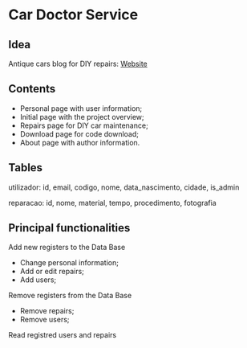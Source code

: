 # Car Doctor Service

## Idea
Antique cars blog for DIY repairs:
[Website](https://paginas.fe.up.pt/~up201708979/Novo/landing.php)

## Contents
- Personal page with user information;
- Initial page with the project overview;
- Repairs page for DIY car maintenance;
- Download page for code download;
- About page with author information.

## Tables
utilizador: id, email, codigo, nome, data_nascimento, cidade, is_admin

reparacao: id, nome, material, tempo, procedimento, fotografia

## Principal functionalities

Add new registers to the Data Base
- Change personal information;
- Add or edit repairs;
- Add users;

Remove registers from the Data Base
- Remove repairs;
- Remove users;

Read registred users and repairs
